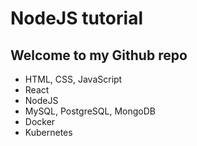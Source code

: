 # NodeJS tutorial

## Welcome to my Github repo

- HTML, CSS, JavaScript
- React
- NodeJS
- MySQL, PostgreSQL, MongoDB
- Docker
- Kubernetes
